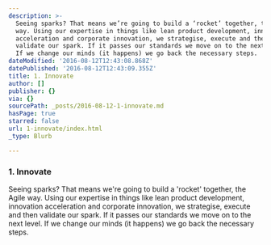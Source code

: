 ```yaml
---
description: >-
  Seeing sparks? That means we’re going to build a ‘rocket’ together, the Agile
  way. Using our expertise in things like lean product development, innovation
  acceleration and corporate innovation, we strategise, execute and then
  validate our spark. If it passes our standards we move on to the next level.
  If we change our minds (it happens) we go back the necessary steps.
dateModified: '2016-08-12T12:43:08.868Z'
datePublished: '2016-08-12T12:43:09.355Z'
title: 1. Innovate
author: []
publisher: {}
via: {}
sourcePath: _posts/2016-08-12-1-innovate.md
hasPage: true
starred: false
url: 1-innovate/index.html
_type: Blurb

---
```

### 1\. Innovate

Seeing sparks? That means we're going to build a 'rocket' together, the Agile way. Using our expertise in things like lean product development, innovation acceleration and corporate innovation, we strategise, execute and then validate our spark. If it passes our standards we move on to the next level. If we change our minds (it happens) we go back the necessary steps.